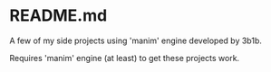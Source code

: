 # README.md
A few of my side projects using 'manim' engine developed by 3b1b.

Requires 'manim' engine (at least) to get these projects work.
